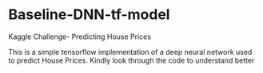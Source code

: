 # Baseline-DNN-tf-model
Kaggle Challenge- Predicting House Prices

This is a simple tensorflow implementation of a deep neural network used to predict House Prices.
Kindly look through the code to understand better
